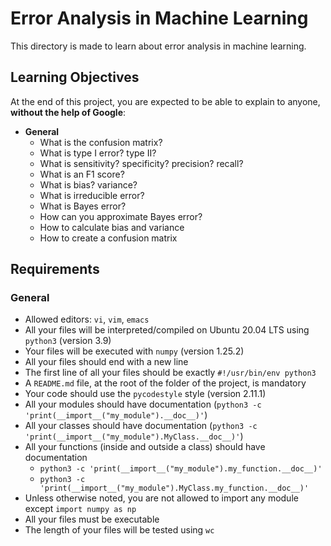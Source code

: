 # Error Analysis in Machine Learning

This directory is made to learn about error analysis in machine learning.

## Learning Objectives

At the end of this project, you are expected to be able to explain to anyone, **without the help of Google**:

- **General**
  - What is the confusion matrix?
  - What is type I error? type II?
  - What is sensitivity? specificity? precision? recall?
  - What is an F1 score?
  - What is bias? variance?
  - What is irreducible error?
  - What is Bayes error?
  - How can you approximate Bayes error?
  - How to calculate bias and variance
  - How to create a confusion matrix

## Requirements

### General
- Allowed editors: `vi`, `vim`, `emacs`
- All your files will be interpreted/compiled on Ubuntu 20.04 LTS using `python3` (version 3.9)
- Your files will be executed with `numpy` (version 1.25.2)
- All your files should end with a new line
- The first line of all your files should be exactly `#!/usr/bin/env python3`
- A `README.md` file, at the root of the folder of the project, is mandatory
- Your code should use the `pycodestyle` style (version 2.11.1)
- All your modules should have documentation (`python3 -c 'print(__import__("my_module").__doc__)'`)
- All your classes should have documentation (`python3 -c 'print(__import__("my_module").MyClass.__doc__)'`)
- All your functions (inside and outside a class) should have documentation
  - `python3 -c 'print(__import__("my_module").my_function.__doc__)'`
  - `python3 -c 'print(__import__("my_module").MyClass.my_function.__doc__)'`
- Unless otherwise noted, you are not allowed to import any module except `import numpy as np`
- All your files must be executable
- The length of your files will be tested using `wc`
